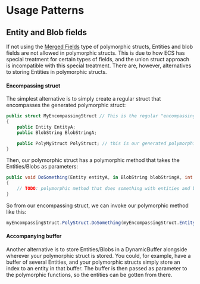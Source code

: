 
# Usage Patterns

## Entity and Blob fields

If not using the [Merged Fields](./poly-struct-types.md/#merged-fields-struct) type of polymorphic structs, Entities and blob fields are not allowed in polymorphic structs. This is due to how ECS has special treatment for certain types of fields, and the union struct approach is incompatible with this special treatment. There are, however, alternatives to storing Entities in polymorphic structs.

#### Encompassing struct

The simplest alternative is to simply create a regular struct that encompasses the generated polymorphic struct:
```cs
public struct MyEncompassingStruct // This is the regular "encompassing struct"
{
    public Entity EntityA;
    public BlobString BlobStringA;

    public PolyMyStruct PolyStruct; // this is our generated polymorphic struct
}
```

Then, our polymorphic struct has a polymorphic method that takes the Entities/Blobs as parameters:
```cs
public void DoSomething(Entity entityA, in BlobString blobStringA, int val)
{
    // TODO: polymorphic method that does something with entities and blobs
}
```

So from our encompassing struct, we can invoke our polymorphic method like this:
```cs
myEncompassingStruct.PolyStruct.DoSomething(myEncompassingStruct.EntityA, in myEncompassingStruct.BlobStringA, val);
```


#### Accompanying buffer

Another alternative is to store Entities/Blobs in a DynamicBuffer alongside wherever your polymorphic struct is stored. You could, for example, have a buffer of several Entities, and your polymorphic structs simply store an index to an entity in that buffer. The buffer is then passed as parameter to the polymorphic functions, so the entities can be gotten from there.